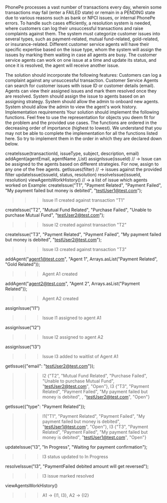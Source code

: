 PhonePe processes a vast number of transactions every day, wherein some transactions may fail (enter a FAILED state) or remain in a PENDING state due to various reasons such as bank or NPCI issues, or internal PhonePe errors. To handle such cases efficiently, a resolution system is needed, where customers can log their unsuccessful transactions and raise complaints against them. The system must categorize customer issues into several types, such as payment-related, mutual fund-related, gold-related, or insurance-related. Different customer service agents will have their specific expertise based on the issue type, whom the system will assign the issues by marking them waiting in case all agents are busy. The customer service agents can work on one issue at a time and update its status, and once it is resolved, the agent will receive another issue.

The solution should incorporate the following features:
Customers can log a complaint against any unsuccessful transaction.
Customer Service Agents can search for customer issues with issue ID or customer details (email).
Agents can view their assigned issues and mark them resolved once they are resolved.
System should assign the issue to agents based on an assigning strategy.
System should allow the admin to onboard new agents.
System should allow the admin to view the agent's work history.
Implementation requirements
Your solution should implement the following functions. Feel free to use the representation for objects you deem fit for the problem and the provided use cases. The functions are ordered in the decreasing order of importance (highest to lowest). We understand that you may not be able to complete the implementation for all the functions listed here. So try to implement them in the order in which they are declared down below.

createIssue(transactionId, issueType, subject, description, email)
addAgent(agentEmail, agentName ,List<issueType>)
assignIssue(issueId) // -> Issue can be assigned to the agents based on different strategies. For now, assign to any one of the free agents.
getIssues(filter) // -> issues against the provided filter
updateIssue(issueId, status, resolution)
resolveIssue(issueId, resolution)
viewAgentsWorkHistory() // -> a list of issue which agents worked on
Example:
createIssue("T1", "Payment Related", "Payment Failed", "My payment failed but money is debited", "testUser1@test.com");
>>> Issue I1 created against transaction "T1"

createIssue("T2", "Mutual Fund Related", "Purchase Failed", "Unable to purchase Mutual Fund", "testUser2@test.com");
>>> Issue I2 created against transaction "T2"

createIssue("T3", "Payment Related", "Payment Failed", "My payment failed but money is debited", "testUser2@test.com");
>>> Issue I3 created against transaction "T3"


addAgent("agent1@test.com", "Agent 1", Arrays.asList("Payment Related", "Gold Related"));
>>> Agent A1 created

addAgent("agent2@test.com", "Agent 2", Arrays.asList("Payment Related"));
>>> Agent A2 created


assignIssue("I1")
>>> Issue I1 assigned to agent A1

assignIssue("I2")
>>> Issue I2 assigned to agent A2

assignIssue("I3")
>>> Issue I3 added to waitlist of Agent A1


getIssue({"email": "testUser2@test.com"});
>>> I2 {"T2", "Mutual Fund Related", "Purchase Failed", "Unable to purchase Mutual Fund", "testUser2@test.com", "Open"},
I3 {"T3", "Payment Related", "Payment Failed", "My payment failed but money is debited", , "testUser2@test.com", "Open"}

getIssue({"type": "Payment Related"});
>>> I1{"T1", "Payment Related", "Payment Failed", "My payment failed but money is debited", "testUser1@test.com", "Open"},
I3 {"T3", "Payment Related", "Payment Failed", "My payment failed but money is debited", "testUser1@test.com", "Open"}


updateIssue("I3", "In Progress", "Waiting for payment confirmation");
>>> I3 status updated to In Progress


resolveIssue("I3", "PaymentFailed debited amount will get reversed");
>>> I3 issue marked resolved


viewAgentsWorkHistory()
>>> A1 -> {I1, I3},
A2 -> {I2}